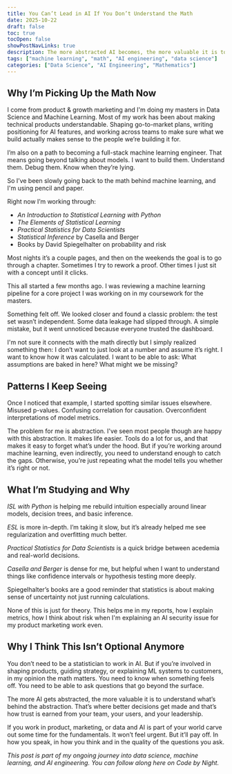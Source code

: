 ```yaml
---
title: You Can’t Lead in AI If You Don’t Understand the Math
date: 2025-10-22
draft: false
toc: true
tocOpen: false
showPostNavLinks: true
description: The more abstracted AI becomes, the more valuable it is to understand what’s behind the abstraction. A personal note on why I’m going back to the math behind machine learning.
tags: ["machine learning", "math", "AI engineering", "data science"]
categories: ["Data Science", "AI Engineering", "Mathematics"]
---
```


## Why I’m Picking Up the Math Now

I come from product & growth marketing and I'm doing my masters in Data Science and Machine Learning. Most of my work has been about making technical products understandable. Shaping go-to-market plans, writing positioning for AI features, and working across teams to make sure what we build actually makes sense to the people we’re building it for.

I’m also on a path to becoming a full-stack machine learning engineer. That means going beyond talking about models. I want to build them. Understand them. Debug them. Know when they’re lying.

So I’ve been slowly going back to the math behind machine learning, and I'm using pencil and paper.

Right now I’m working through:

- *An Introduction to Statistical Learning with Python*  
- *The Elements of Statistical Learning*  
- *Practical Statistics for Data Scientists*  
- *Statistical Inference* by Casella and Berger  
- Books by David Spiegelhalter on probability and risk

Most nights it’s a couple pages, and then on the weekends the goal is to go through a chapter. Sometimes I try to rework a proof. Other times I just sit with a concept until it clicks.

This all started a few months ago. I was reviewing a machine learning pipeline for a core project I was working on in my coursework for the masters.

Something felt off. We looked closer and found a classic problem: the test set wasn’t independent. Some data leakage had slipped through. A simple mistake, but it went unnoticed because everyone trusted the dashboard.

I'm not sure it connects with the math directly but I simply realized something then: I don’t want to just look at a number and assume it’s right. I want to know how it was calculated. I want to be able to ask: What assumptions are baked in here? What might we be missing?

## Patterns I Keep Seeing

Once I noticed that example, I started spotting similar issues elsewhere. Misused p-values. Confusing correlation for causation. Overconfident interpretations of model metrics.

The problem for me is abstraction. I've seen most people though are happy with this abstraction. It makes life easier. Tools do a lot for us, and that makes it easy to forget what’s under the hood. But if you’re working around machine learning, even indirectly, you need to understand enough to catch the gaps. Otherwise, you’re just repeating what the model tells you whether it’s right or not.

## What I’m Studying and Why

*ISL with Python* is helping me rebuild intuition especially around linear models, decision trees, and basic inference.  

*ESL* is more in-depth. I’m taking it slow, but it’s already helped me see regularization and overfitting much better.  

*Practical Statistics for Data Scientists* is a quick bridge between acedemia and real-world decisions.  

*Casella and Berger* is dense for me, but helpful when I want to understand things like confidence intervals or hypothesis testing more deeply.  

Spiegelhalter’s books are a good reminder that statistics is about making sense of uncertainty not just running calculations.

None of this is just for theory. This helps me in my reports, how I explain metrics, how I think about risk when I'm explaining an AI security issue for my product marketing work even.

## Why I Think This Isn’t Optional Anymore

You don’t need to be a statistician to work in AI. But if you’re involved in shaping products, guiding strategy, or explaining ML systems to customers, in my opinion the math matters. You need to know when something feels off. You need to be able to ask questions that go beyond the surface.

The more AI gets abstracted, the more valuable it is to understand what’s behind the abstraction. That’s where better decisions get made and that’s how trust is earned from your team, your users, and your leadership.

If you work in product, marketing, or data and AI is part of your world carve out some time for the fundamentals. It won’t feel urgent. But it’ll pay off. In how you speak, in how you think and in the quality of the questions you ask.

*This post is part of my ongoing journey into data science, machine learning, and AI engineering. You can follow along here on Code by Night.*
